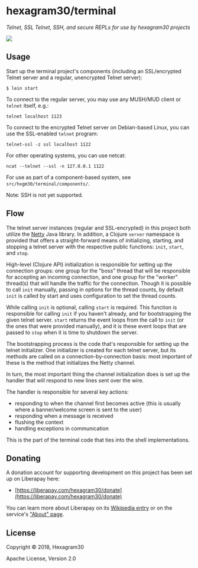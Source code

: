 # hexagram30/terminal

*Telnet, SSL Telnet, SSH, and secure REPLs for use by hexagram30 projects*

[![][logo]][logo-large]


## Usage

Start up the terminal project's components (including an SSL/encrypted Telnet
server and a regular, unencrypted Telnet server):
```
$ lein start
```


To connect to the regular server, you may use any MUSH/MUD client or `telnet`
itself, e.g.:

```
telnet localhost 1123
```

To connect to the encrypted Telnet server on Debian-based Linux, you can use
the SSL-enabled `telnet` program:

```
telnet-ssl -z ssl localhost 1122
```

For other operating systems, you can use netcat:

```
ncat --telnet --ssl -n 127.0.0.1 1122
```

For use as part of a component-based system, see `src/hxgm30/terminal/components/`.

Note: SSH is not yet supported.


## Flow

The telnet server instances (regular and SSL-encrypted) in this project both
utilize the [Netty][netty] Java library. In addition, a Clojure `server`
namespace is provided that offers a straight-forward means of initializing,
starting, and stopping a telnet server with the respective public functions:
`init`, `start`, and `stop`.

High-level (Clojure API) initialization is responsible for setting up the
connection groups: one group for the "boss" thread that will be responsible for
accepting an incoming connection, and one group for the "worker" thread(s) that
will handle the traffic for the connection. Though it is possible to call `init`
manually, passing in options for the thread counts, by default `init` is called
by start and uses configuration to set the thread counts.

While calling `init` is optional, calling `start` is required. This function is
responsible for calling `init` if you haven't already, and for bootstrapping the
given telnet server. `start` returns the event loops from the call to `init`
(or the ones that were provided manually), and it is these event loops that are
passed to `stop` when it is time to shutdown the server.

The bootstrapping process is the code that's responsible for setting up the
telnet initializer. One initializer is created for each telnet server, but its
methods are called on a connection-by-connection basis: most important of these
is the method that initializes the Netty channel.

In turn, the most important thing the channel initialization does is set up
the handler that will respond to new lines sent over the wire.

The handler is responsible for several key actions:
* responding to when the channel first becomes active (this is usually where a
  banner/welcome screen is sent to the user)
* responding when a message is received
* flushing the context
* handling exceptions in communication

This is the part of the terminal code that ties into the shell implementations.


## Donating

A donation account for supporting development on this project has been set up
on Liberapay here:

* [https://liberapay.com/hexagram30/donate](https://liberapay.com/hexagram30/donate)

You can learn more about Liberapay on its [Wikipedia entry][libera-wiki] or on the
service's ["About" page][libera-about].

[libera-wiki]: https://en.wikipedia.org/wiki/Liberapay
[libera-about]: https://liberapay.com/about/


## License

Copyright © 2018, Hexagram30

Apache License, Version 2.0


<!-- Named page links below: /-->

[logo]: https://raw.githubusercontent.com/hexagram30/resources/master/branding/logo/h30-logo-2-long-with-text-x695.png
[logo-large]: https://raw.githubusercontent.com/hexagram30/resources/master/branding/logo/h30-logo-2-long-with-text-x3440.png
[comp-term]: https://github.com/hexagram30/hexagramMUSH/blob/master/src/hexagram30/mush/components/terminal.clj
[netty]: https://netty.io
